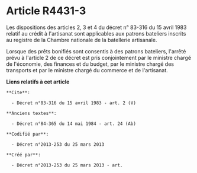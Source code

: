 # Article R4431-3

Les dispositions des articles 2, 3 et 4 du décret n° 83-316 du 15 avril 1983 relatif au crédit à l'artisanat sont applicables
aux patrons bateliers inscrits au registre de la Chambre nationale de la batellerie artisanale. 

Lorsque des prêts bonifiés sont consentis à des patrons bateliers, l'arrêté prévu à l'article 2 de ce décret est pris
conjointement par le ministre chargé de l'économie, des finances et du budget, par le ministre chargé des transports et par
le ministre chargé du commerce et de l'artisanat.

**Liens relatifs à cet article**

	**Cite**:

	  - Décret n°83-316 du 15 avril 1983 - art. 2 (V)

	**Anciens textes**:

	  - Décret n°84-365 du 14 mai 1984 - art. 24 (Ab)

	**Codifié par**:

	  - Décret n°2013-253 du 25 mars 2013

	**Créé par**:

	  - Décret n°2013-253 du 25 mars 2013 - art.
